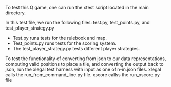 To test this Q game, one can run the xtest script located in the main directory.

In this test file, we run the following files: test.py, test_points.py, and test_player_strategy.py

- Test.py runs tests for the rulebook and map.
- Test_points.py runs tests for the scoring system. 
- The test_player_strategy.py tests different player strategies.


To test the functionality of converting from json to our data representations, computing valid positions to place a tile, 
and converting the output back to json, run the xlegal test harness with input as one of n-in.json files.
xlegal calls the run_from_command_line.py file.
xscore callss the run_xscore.py file
